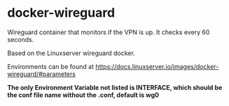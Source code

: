 # docker-wireguard
Wireguard container that monitors if the VPN is up. It checks every 60 seconds. 

Based on the Linuxserver wireguard docker. 

Environments can be found at https://docs.linuxserver.io/images/docker-wireguard/#parameters

**The only Environment Variable not listed is INTERFACE, which should be the conf file name without the .conf, default is wg0**

